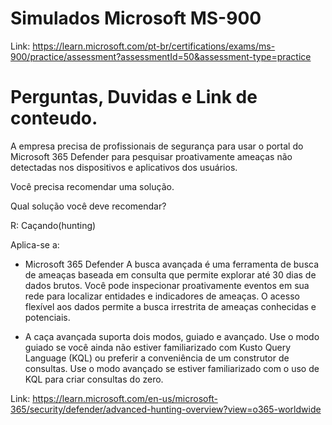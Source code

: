 # Simulados Microsoft MS-900

Link: https://learn.microsoft.com/pt-br/certifications/exams/ms-900/practice/assessment?assessmentId=50&assessment-type=practice

# Perguntas, Duvidas e  Link de conteudo.

A empresa precisa de profissionais de segurança para usar o portal do Microsoft 365 Defender para pesquisar proativamente ameaças não detectadas nos dispositivos e aplicativos dos usuários.

Você precisa recomendar uma solução.

Qual solução você deve recomendar?

R: Caçando(hunting)

Aplica-se a:

- Microsoft 365 Defender
A busca avançada é uma ferramenta de busca de ameaças baseada em consulta que permite explorar até 30 dias de dados brutos. Você pode inspecionar proativamente eventos em sua rede para localizar entidades e indicadores de ameaças. O acesso flexível aos dados permite a busca irrestrita de ameaças conhecidas e potenciais.

- A caça avançada suporta dois modos, guiado e avançado. Use o modo guiado se você ainda não estiver familiarizado com Kusto Query Language (KQL) ou preferir a conveniência de um construtor de consultas. Use o modo avançado se estiver familiarizado com o uso de KQL para criar consultas do zero.

Link: https://learn.microsoft.com/en-us/microsoft-365/security/defender/advanced-hunting-overview?view=o365-worldwide
